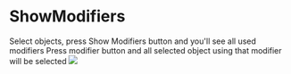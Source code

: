 # ShowModifiers

Select objects, press Show Modifiers button and you'll see all used modifiers
Press modifier button and all selected object using that modifier will be selected
![](http://puu.sh/oo2io/25d70be9d7.png)
